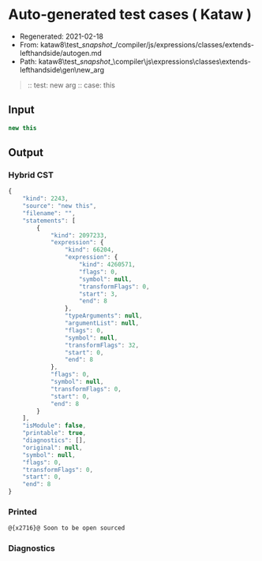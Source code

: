 # Auto-generated test cases ( Kataw )
- Regenerated: 2021-02-18
- From: kataw8\test\__snapshot__/compiler/js/expressions/classes/extends-lefthandside/autogen.md
- Path: kataw8\test\__snapshot__\compiler\js\expressions\classes\extends-lefthandside\gen\new_arg
> :: test: new arg
> :: case: this
## Input

`````js
new this
`````

## Output

### Hybrid CST

```javascript
{
    "kind": 2243,
    "source": "new this",
    "filename": "",
    "statements": [
        {
            "kind": 2097233,
            "expression": {
                "kind": 66204,
                "expression": {
                    "kind": 4260571,
                    "flags": 0,
                    "symbol": null,
                    "transformFlags": 0,
                    "start": 3,
                    "end": 8
                },
                "typeArguments": null,
                "argumentList": null,
                "flags": 0,
                "symbol": null,
                "transformFlags": 32,
                "start": 0,
                "end": 8
            },
            "flags": 0,
            "symbol": null,
            "transformFlags": 0,
            "start": 0,
            "end": 8
        }
    ],
    "isModule": false,
    "printable": true,
    "diagnostics": [],
    "original": null,
    "symbol": null,
    "flags": 0,
    "transformFlags": 0,
    "start": 0,
    "end": 8
}
```

### Printed

```javascript
@{x2716}@ Soon to be open sourced
```

### Diagnostics

```javascript

```

